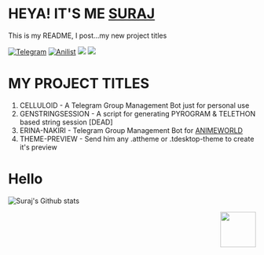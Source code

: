 # HEYA! IT'S ME [SURAJ](https://t.me/thegreatsuraj) 

This is my README, I post...my new project titles 


[![Telegram](https://img.shields.io/badge/telegram-1b77FF.svg?style=for-the-badge&logo=telegram)](https://t.me/Am_Suraj)
[![Anilist](https://img.shields.io/badge/Anilist-blue.svg?style=for-the-badge&logo=anilist)](https://anilist.co/user/thegreatsuraj/)
<a href="surajraj12444@gmail.com"><img src="https://img.shields.io/badge/Gmail-blue.svg?style=for-the-badge&logo=gmail"></a>
<a href="https://twitter.com/thegreatsuraj1"><img src="https://img.shields.io/badge/Twitter-blue.svg?style=for-the-badge&logo=twitter"></a>

# MY PROJECT TITLES
 
 1. CELLULOID - A Telegram Group Management Bot just for personal use 
 2. GENSTRINGSESSION - A script for generating PYROGRAM & TELETHON based string session [DEAD]
 3. ERINA-NAKIRI - Telegram Group Management Bot for [ANIMEWORLD](https://t.me/JOIN_ANIMEWORLD)
 4. THEME-PREVIEW - Send him any .attheme or .tdesktop-theme to create it's preview 

# Hello

![Suraj's Github stats](https://github-readme-stats.vercel.app/api?username=SurajRaj4542&show_icons=true&theme=midnight-purple)

<img src="https://64.media.tumblr.com/34784257378ce2c51675599159735772/tumblr_nd3b8i2gL01sedjuto1_400.gifv" align="right" width="72"/>
